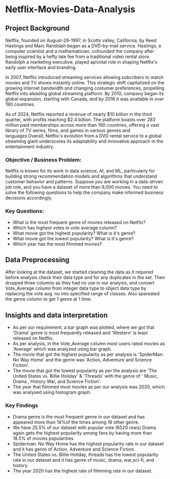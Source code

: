 # Netflix-Movies-Data-Analysis

## Project Background

Netflix, founded on August-29-1997, in Scotts valley, California, by Reed Hastings and Marc Randolph began as a DVD-by-mail service. Hastings, a computer scientist and a mathematician, cofounded the company after being inspired by a hefty late fee from a traditional video rental store. Randolph a marketing executive, played apivotal role in shaping Netflix's early user interface and branding.

In 2007, Netflix introduced streaming services allowing subcribers to watch movies and TV shows instantly online. This strategic shift capitalized on the growing internet bandwidth and changing costumer preferences, propelling Netflix into aleading global streaming platform. By 2010, company began its global expansion, starting with Canada, and by 2016 it was available in over 190 countries.

As of 2024, Netflix reported a revenue of nearly $10 billion in the third quarter, with profits reaching $2.4 billion. The platform boasts over 283 million paid memberships across more than 190 countries, offering a vast library of TV series, films, and games in various genres and languages.Overall, Netflix's evolution from a DVD rental service to a global streaming giant underscores its adaptability and innovative approach in the entertainment industry.

### Objective / Business Problem:

Netflix is known for its work in data science, AI, and ML, particularly for building strong recommendation models and algorithms that understand customer behavior and patterns. Suppose you are working in a data-driven job role, and you have a dataset of more than 9,000 movies. You need to solve the following questions to help the company make informed business decisions accordingly.

### Key Questions:
- What is the most frequent genre of movies released on Netflix?
- Which has highest votes in vote average column?
- What movie got the highest popularity? What is it's genre?
- What movie got the lowest popularity? What is it's genre?
- Which year has the most filmmed movies?

## Data Preprocessing

After looking at the dataset, we started cleaning the data as it required before analysis check their data type and for any duplicates in the set. Then dropped three columns as they had no use in our analysis, and convert Vote_Average column from integer data type to object data type by replacing the vote avg. no into specified range of classes. Also spereated the genre column to get 1 genre at 1 time. 

## Insights and data interpretation

- As per our requirement, a bar graph was plotted, where we got that 'Drama' genre is most frequently released and 'Western' is least released on Netflix.
- As per analysis, in the Vote_Average column most users rated movies as 'Average' which was analyzed using bar graph.
- The movie that got the highest popularity as per analysis is 'SpiderMan: No Way Home' and the genre was 'Action, Adventure and Science Fiction'.
- The movie that got the lowest popularity as per the analysis are 'The United States vs. Billie Holiday' & 'Threads' with the genre of ' Music, Drama , History War, and Science Fiction'.
- The year that filmmed most movies as per our analysis was 2020, which was analysed using histogram graph.

### Key Findings 

- Drama genre is the most frequent genre in our dataset and has appeared more than 14%of the times among 19 other genre.
- We have 25.5% of our dataset with popular vote (6520 rows).Drama again gets the highest popularity among fans by having more than 18.5% of movies popularities.
- Spiderman: No Way Home has the highest popularity rate in our dataset and it has genre of Action, Adventure and Science Fiction.
- The United States vs. Billie Holiday, threads has the lowest popularity rate in our dataset and it has genre of music, drama, war,sci-fi, and history.
- The year 2020 has the highest rate of filmming rate in our dataset.

